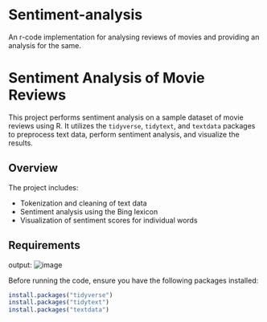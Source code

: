 # Sentiment-analysis
An r-code implementation for analysing reviews of movies and providing an analysis for the same.
# Sentiment Analysis of Movie Reviews

This project performs sentiment analysis on a sample dataset of movie reviews using R. It utilizes the `tidyverse`, `tidytext`, and `textdata` packages to preprocess text data, perform sentiment analysis, and visualize the results.

## Overview

The project includes:
- Tokenization and cleaning of text data
- Sentiment analysis using the Bing lexicon
- Visualization of sentiment scores for individual words

## Requirements

output:
![image](https://github.com/user-attachments/assets/61d6fd06-66fe-4db3-bd08-115edc426646)

Before running the code, ensure you have the following packages installed:

```r
install.packages("tidyverse")
install.packages("tidytext")
install.packages("textdata")
